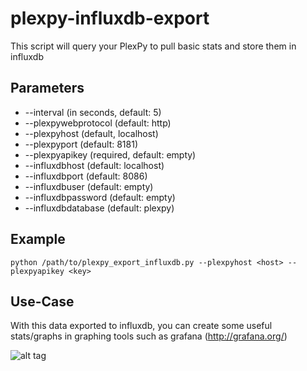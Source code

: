 # plexpy-influxdb-export

This script will query your PlexPy to pull basic stats and store them in influxdb

## Parameters
  * --interval (in seconds, default: 5)
  * --plexpywebprotocol (default: http)
  * --plexpyhost (default, localhost)
  * --plexpyport (default: 8181)
  * --plexpyapikey (required, default: empty)
  * --influxdbhost (default: localhost)
  * --influxdbport (default: 8086)
  * --influxdbuser (default: empty)
  * --influxdbpassword (default: empty)
  * --influxdbdatabase (default: plexpy)

## Example

  ```
  python /path/to/plexpy_export_influxdb.py --plexpyhost <host> --plexpyapikey <key>
  ```
  
## Use-Case
  With this data exported to influxdb, you can create some useful stats/graphs in graphing tools such as grafana (http://grafana.org/)
  
  ![alt tag](https://cloud.githubusercontent.com/assets/4528753/17122931/7176e2aa-52a5-11e6-8ff1-89ab6a8e7f82.png)
  
  
